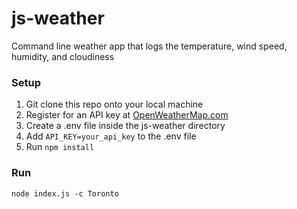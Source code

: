 # js-weather
Command line weather app that logs the temperature, wind speed, humidity, and cloudiness

### Setup
1. Git clone this repo onto your local machine 
2. Register for an API key at [OpenWeatherMap.com](https://home.openweathermap.org/users/sign_in)
3. Create a .env file inside the js-weather directory
4.  Add ```API_KEY=your_api_key``` to the .env file
5.  Run ```npm install```

### Run
```
node index.js -c Toronto
```
